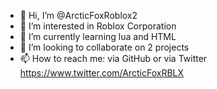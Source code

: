 - 👋 Hi, I’m @ArcticFoxRoblox2
- 👀 I’m interested in Roblox Corporation
- 🌱 I’m currently learning lua and HTML
- 💞️ I’m looking to collaborate on 2 projects
- 📫 How to reach me: via GitHub or via Twitter https://www.twitter.com/ArcticFoxRBLX

<!---
ArcticFoxRoblox2/ArcticFoxRoblox2 is a ✨ special ✨ repository because its `README.md` (this file) appears on your GitHub profile.
You can click the Preview link to take a look at your changes.
--->
